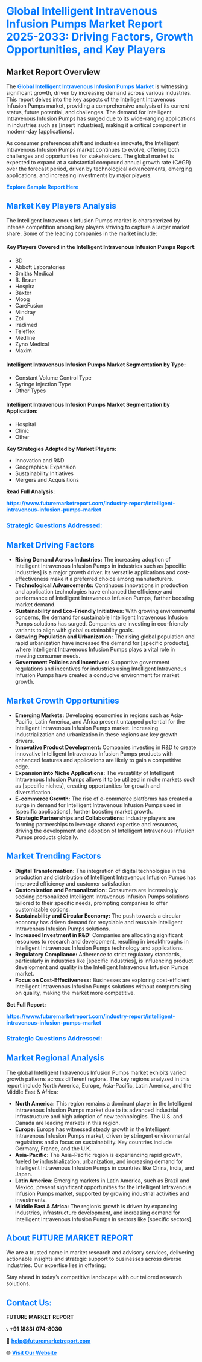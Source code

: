 <h1 style="color: #007BFF;">Global Intelligent Intravenous Infusion Pumps Market Report 2025-2033: Driving Factors, Growth Opportunities, and Key Players</h1>

<section id="overview">
<h2>Market Report Overview</h2>
<p>The <a href="https://www.futuremarketreport.com/industry-report/intelligent-intravenous-infusion-pumps-market" style="color: #007BFF; text-decoration: none;"><strong>Global Intelligent Intravenous Infusion Pumps Market</strong></a> is witnessing significant growth, driven by increasing demand across various industries. This report delves into the key aspects of the Intelligent Intravenous Infusion Pumps market, providing a comprehensive analysis of its current status, future potential, and challenges. The demand for Intelligent Intravenous Infusion Pumps has surged due to its wide-ranging applications in industries such as [insert industries], making it a critical component in modern-day [applications].</p>
<p>As consumer preferences shift and industries innovate, the Intelligent Intravenous Infusion Pumps market continues to evolve, offering both challenges and opportunities for stakeholders. The global market is expected to expand at a substantial compound annual growth rate (CAGR) over the forecast period, driven by technological advancements, emerging applications, and increasing investments by major players.</p>
</section>

<section id="overview">
<p><a href="https://www.futuremarketreport.com/request-sample/reportId=59587" style="color: #007BFF; text-decoration: none;"><strong>Explore Sample Report Here</strong></a></p>
</section>

<section id="key-players">
<h2 style="color: #007BFF;">Market Key Players Analysis</h2>
<p>The Intelligent Intravenous Infusion Pumps market is characterized by intense competition among key players striving to capture a larger market share. Some of the leading companies in the market include:</p>
<h4>Key Players Covered in the Intelligent Intravenous Infusion Pumps Report:</h4>
<ul><li>BD</li><li>Abbott Laboratories</li><li>Smiths Medical</li><li>B. Braun</li><li>Hospira</li><li>Baxter</li><li>Moog</li><li>CareFusion</li><li>Mindray</li><li>Zoll</li><li>Iradimed</li><li>Teleflex</li><li>Medline</li><li>Zyno Medical</li><li>Maxim</li></ul>
<h4>Intelligent Intravenous Infusion Pumps Market Segmentation by Type:</h4>
<ul><li>Constant Volume Control Type</li><li>Syringe Injection Type</li><li>Other Types</li></ul>

<h4>Intelligent Intravenous Infusion Pumps Market Segmentation by Application:</h4>
<ul><li>Hospital</li><li>Clinic</li><li>Other</li></ul>
<p><strong>Key Strategies Adopted by Market Players:</strong></p>
<ul>
<li>Innovation and R&D</li>
<li>Geographical Expansion</li>
<li>Sustainability Initiatives</li>
<li>Mergers and Acquisitions</li>
</ul>
</section>

<section>
<p><strong>Read Full Analysis: </strong></p><a href="https://www.futuremarketreport.com/industry-report/intelligent-intravenous-infusion-pumps-market" style="color: #007BFF; text-decoration: none;"><strong>https://www.futuremarketreport.com/industry-report/intelligent-intravenous-infusion-pumps-market</strong></a>
<h3 style="color: #007BFF;">Strategic Questions Addressed:</h3>
</section>

<section id="driving-factors">
<h2 style="color: #007BFF;">Market Driving Factors</h2>
<ul>
<li><strong>Rising Demand Across Industries:</strong> The increasing adoption of Intelligent Intravenous Infusion Pumps in industries such as [specific industries] is a major growth driver. Its versatile applications and cost-effectiveness make it a preferred choice among manufacturers.</li>
<li><strong>Technological Advancements:</strong> Continuous innovations in production and application technologies have enhanced the efficiency and performance of Intelligent Intravenous Infusion Pumps, further boosting market demand.</li>
<li><strong>Sustainability and Eco-Friendly Initiatives:</strong> With growing environmental concerns, the demand for sustainable Intelligent Intravenous Infusion Pumps solutions has surged. Companies are investing in eco-friendly variants to align with global sustainability goals.</li>
<li><strong>Growing Population and Urbanization:</strong> The rising global population and rapid urbanization have increased the demand for [specific products], where Intelligent Intravenous Infusion Pumps plays a vital role in meeting consumer needs.</li>
<li><strong>Government Policies and Incentives:</strong> Supportive government regulations and incentives for industries using Intelligent Intravenous Infusion Pumps have created a conducive environment for market growth.</li>
</ul>
</section>

<section id="growth-opportunities">
<h2 style="color: #007BFF;">Market Growth Opportunities</h2>
<ul>
<li><strong>Emerging Markets:</strong> Developing economies in regions such as Asia-Pacific, Latin America, and Africa present untapped potential for the Intelligent Intravenous Infusion Pumps market. Increasing industrialization and urbanization in these regions are key growth drivers.</li>
<li><strong>Innovative Product Development:</strong> Companies investing in R&D to create innovative Intelligent Intravenous Infusion Pumps products with enhanced features and applications are likely to gain a competitive edge.</li>
<li><strong>Expansion into Niche Applications:</strong> The versatility of Intelligent Intravenous Infusion Pumps allows it to be utilized in niche markets such as [specific niches], creating opportunities for growth and diversification.</li>
<li><strong>E-commerce Growth:</strong> The rise of e-commerce platforms has created a surge in demand for Intelligent Intravenous Infusion Pumps used in [specific applications], further boosting market growth.</li>
<li><strong>Strategic Partnerships and Collaborations:</strong> Industry players are forming partnerships to leverage shared expertise and resources, driving the development and adoption of Intelligent Intravenous Infusion Pumps products globally.</li>
</ul>
</section>

<section id="trending-factors">
<h2 style="color: #007BFF;">Market Trending Factors</h2>
<ul>
<li><strong>Digital Transformation:</strong> The integration of digital technologies in the production and distribution of Intelligent Intravenous Infusion Pumps has improved efficiency and customer satisfaction.</li>
<li><strong>Customization and Personalization:</strong> Consumers are increasingly seeking personalized Intelligent Intravenous Infusion Pumps solutions tailored to their specific needs, prompting companies to offer customizable options.</li>
<li><strong>Sustainability and Circular Economy:</strong> The push towards a circular economy has driven demand for recyclable and reusable Intelligent Intravenous Infusion Pumps solutions.</li>
<li><strong>Increased Investment in R&D:</strong> Companies are allocating significant resources to research and development, resulting in breakthroughs in Intelligent Intravenous Infusion Pumps technology and applications.</li>
<li><strong>Regulatory Compliance:</strong> Adherence to strict regulatory standards, particularly in industries like [specific industries], is influencing product development and quality in the Intelligent Intravenous Infusion Pumps market.</li>
<li><strong>Focus on Cost-Effectiveness:</strong> Businesses are exploring cost-efficient Intelligent Intravenous Infusion Pumps solutions without compromising on quality, making the market more competitive.</li>
</ul>
</section>

<section>
<p><strong>Get Full Report: </strong></p><a href="https://www.futuremarketreport.com/industry-report/intelligent-intravenous-infusion-pumps-market" style="color: #007BFF; text-decoration: none;"><strong>https://www.futuremarketreport.com/industry-report/intelligent-intravenous-infusion-pumps-market</strong></a>
<h3 style="color: #007BFF;">Strategic Questions Addressed:</h3>
</section>


<section id="regional-analysis">
<h2 style="color: #007BFF;">Market Regional Analysis</h2>
<p>The global Intelligent Intravenous Infusion Pumps market exhibits varied growth patterns across different regions. The key regions analyzed in this report include North America, Europe, Asia-Pacific, Latin America, and the Middle East & Africa:</p>
<ul>
<li><strong>North America:</strong> This region remains a dominant player in the Intelligent Intravenous Infusion Pumps market due to its advanced industrial infrastructure and high adoption of new technologies. The U.S. and Canada are leading markets in this region.</li>
<li><strong>Europe:</strong> Europe has witnessed steady growth in the Intelligent Intravenous Infusion Pumps market, driven by stringent environmental regulations and a focus on sustainability. Key countries include Germany, France, and the U.K.</li>
<li><strong>Asia-Pacific:</strong> The Asia-Pacific region is experiencing rapid growth, fueled by industrialization, urbanization, and increasing demand for Intelligent Intravenous Infusion Pumps in countries like China, India, and Japan.</li>
<li><strong>Latin America:</strong> Emerging markets in Latin America, such as Brazil and Mexico, present significant opportunities for the Intelligent Intravenous Infusion Pumps market, supported by growing industrial activities and investments.</li>
<li><strong>Middle East & Africa:</strong> The region’s growth is driven by expanding industries, infrastructure development, and increasing demand for Intelligent Intravenous Infusion Pumps in sectors like [specific sectors].</li>
</ul>
</section>

<footer>
<h2 style="color: #007BFF;">About FUTURE MARKET REPORT</h2>
<p>We are a trusted name in market research and advisory services, delivering actionable insights and strategic support to businesses across diverse industries. Our expertise lies in offering:</p>

<p>Stay ahead in today’s competitive landscape with our tailored research solutions.</p>

<h2 style="color: #007BFF;">Contact Us:</h2>
<p><strong>FUTURE MARKET REPORT</strong></p>
<p>📞 <strong>+91 (883) 074-8030</strong></p>
<p>📧 <strong><a href="mailto:help@futuremarketreport.com" style="color: #007BFF;">help@futuremarketreport.com</a></strong></p>
<p>🌐 <strong><a href="https://www.futuremarketreport.com/" style="color: #007BFF;">Visit Our Website</a></strong></p>
</footer>
